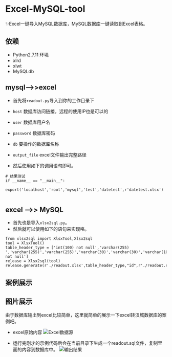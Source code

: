 # Excel-MySQL-tool
:sparkles:Excel一键导入MySQL数据库，MySQL数据库一键读取到Excel表格。

## 依赖
- Python2.7.11 环境
- xlrd
- xlwt
- MySQLdb

## mysql-->>excel

- 首先将`readout.py`导入到你的工作目录下
 - `host`                数据库访问链接，远程的使用IP也是可以的
 - `user`                数据库用户名
 - `password`         数据库密码
 - `db`                    要操作的数据库名称
 - `output_file`    excel文件输出完整路径

- 然后使用如下的调用语句即可。
```
# 结果测试
if __name__ == "__main__":
    export('localhost','root','mysql','test','datetest',r'datetest.xlsx')
    
```

## excel -->> MySQL

- 首先也是导入`xlsx2sql.py`。
- 然后就可以使用如下的语句来实现咯。
```
from xlsx2sql import XlsxTool,Xlsx2sql
tool = XlsxTool()
table_header_type = ['int(100) not null','varchar(255) ','varchar(255)','varchar(255)','varchar(30)','varchar(30)','varchar(100) not null']
release = Xlsx2sql(tool)
release.generate(r'./readout.xlsx',table_header_type,"id",r'./readout.sql')

```


## 案例展示
## 图片展示

由于数据库输出到excel比较简单，这里就简单的展示一下excel转汉城数据库的案例吧。

- excel原始内容
![Excel数据源](http://img.blog.csdn.net/20160822214106332)


- 运行完刚才的示例代码后会在当前目录下生成一个readout.sql文件，复制里面的内容到数据库中。
![输出结果](https://github.com/guoruibiao/Excel-MySQL-tool/raw/master/imgs/export_release.gif)
